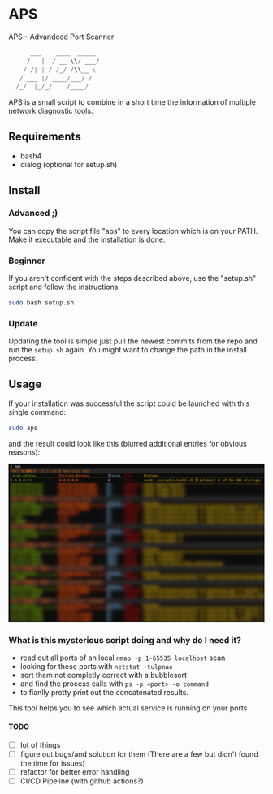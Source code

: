 # APS
APS - Advandced Port Scanner

```python
      ___    ____  _____
     /   |  / __ \\/ ___/
    / /| | / /_/ /\\__ \
   / ___ |/ ____/___/ /
  /_/  |_/_/    /____/
```

APS is a small script to combine in a short time the information of multiple network diagnostic tools.

## Requirements
- bash4
- dialog (optional for setup.sh)

## Install

### Advanced ;)

You can copy the script file "aps" to every location which is on your PATH.
Make it executable and the installation is done.

### Beginner

If you aren't confident with the steps described above, use the "setup.sh" script and follow the instructions:

```bash
sudo bash setup.sh
```

### Update

Updating the tool is simple just pull the newest commits from the repo and run the ```setup.sh``` again.
You might want to change the path in the install process.

## Usage

If your installation was successful the script could be launched with this single command:

```bash
sudo aps
```
and the result could look like this (blurred additional entries for obvious reasons):

![result](https://raw.githubusercontent.com/MaKaNu/APS/main/imgs/result.png)

### What is this mysterious script doing and why do I need it?
- read out all ports of an local ```nmap -p 1-65535 localhost``` scan
- looking for these ports with ```netstat -tulpnae```
- sort them not completly correct with a bubblesort
- and find the process calls with ```ps -p <port> -o command```
- to fianlly pretty print out the concatenated results.

This tool helps you to see which actual service is running on your ports

#### TODO
- [ ] lot of things
- [ ] figure out bugs/and solution for them (There are a few but didn't found the time for issues)
- [ ] refactor for better error handling
- [ ] CI/CD Pipeline (with github actions?)
